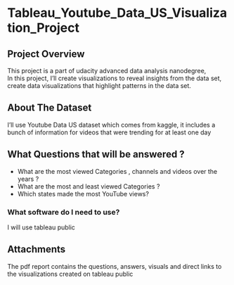 # Tableau_Youtube_Data_US_Visualization_Project
<h2 class="code-line" data-line-start=1 data-line-end=2 ><a id="Project_Overview_1"></a>Project Overview</h2>
<p class="has-line-data" data-line-start="3" data-line-end="5">This project is a part of udacity advanced data analysis nanodegree,<br>
In this project, I’ll create visualizations to reveal insights from the data set, create data visualizations that highlight patterns in the data set.</p>
<h2 class="code-line" data-line-start=6 data-line-end=7 ><a id="About_The_Dataset_6"></a>About The Dataset</h2>
<p class="has-line-data" data-line-start="7" data-line-end="8">I’ll use Youtube Data US dataset which comes from kaggle, it includes a bunch of information for videos that were trending for at least one day</p>
<h2 class="code-line" data-line-start=9 data-line-end=10 ><a id="What_Questions_that_will_be_answered__9"></a>What Questions that will be answered ?</h2>
<ul>
<li class="has-line-data" data-line-start="10" data-line-end="11">What are the most viewed Categories , channels and videos over the years ?</li>
<li class="has-line-data" data-line-start="11" data-line-end="12">What are the most and least viewed Categories ?</li>
<li class="has-line-data" data-line-start="12" data-line-end="14">Which states made the most YouTube views?</li>
</ul>
<h3 class="code-line" data-line-start=14 data-line-end=15 ><a id="What__software_do_I_need_to_use_14"></a>What  software do I need to use?</h3>
<p class="has-line-data" data-line-start="15" data-line-end="16">I will use tableau public</p>
<h2 class="code-line" data-line-start=17 data-line-end=18 ><a id="Attachments_17"></a>Attachments</h2>
<p class="has-line-data" data-line-start="18" data-line-end="20">The pdf report contains the questions, answers, visuals and direct links to<br>
the visualizations created on tableau public</p>
